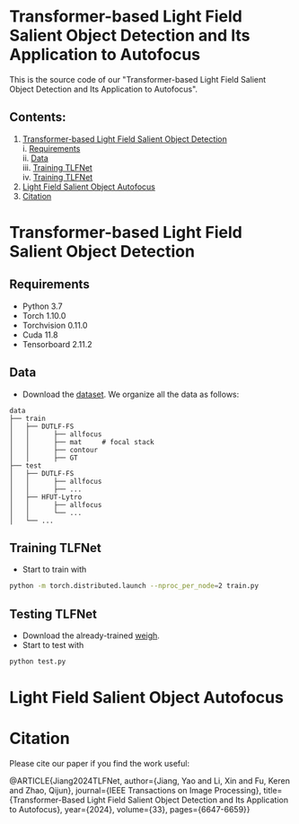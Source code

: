 # Transformer-based Light Field Salient Object Detection and Its Application to Autofocus

This is the source code of our "Transformer-based Light Field Salient Object Detection and Its Application to Autofocus".

## Contents:

1. [Transformer-based Light Field Salient Object Detection](#transformer-based-light-field-salient-object-detection)<br>
  i. [Requirements](#requirements)<br>
  ii. [Data](#data)<br>
  iii. [Training TLFNet](#training-tlfnet)<br>
  iv. [Training TLFNet](#testing-tlfnet)<br>
2. [Light Field Salient Object Autofocus](#light-field-salient-object-autofocus)<br>
3. [Citation](#citation)<br>

# Transformer-based Light Field Salient Object Detection

## Requirements
* Python 3.7 <br>
* Torch 1.10.0 <br>
* Torchvision 0.11.0 <br>
* Cuda 11.8 <br>
* Tensorboard 2.11.2

## Data
* Download the [dataset](https://github.com/kerenfu/LFSOD-Survey). We organize all the data as follows:
```
data
├── train
│   ├── DUTLF-FS 
│   │      ├── allfocus
│   │      ├── mat     # focal stack
│   │      ├── contour
│   │      ├── GT
├── test
│   ├── DUTLF-FS
│   │      ├── allfocus
│   │      ├── ...
│   ├── HFUT-Lytro
│   │      ├── allfocus
│   │      └── ...
│   └── ...
```

## Training TLFNet
* Start to train with
```sh
python -m torch.distributed.launch --nproc_per_node=2 train.py 
```

## Testing TLFNet
* Download the already-trained [weigh]().
* Start to test with
```sh
python test.py  
```
# Light Field Salient Object Autofocus

# Citation
Please cite our paper if you find the work useful: 

  @ARTICLE{Jiang2024TLFNet,
  author={Jiang, Yao and Li, Xin and Fu, Keren and Zhao, Qijun},
  journal={IEEE Transactions on Image Processing}, 
  title={Transformer-Based Light Field Salient Object Detection and Its Application to Autofocus}, 
  year={2024},
  volume={33},
  pages={6647-6659}}
